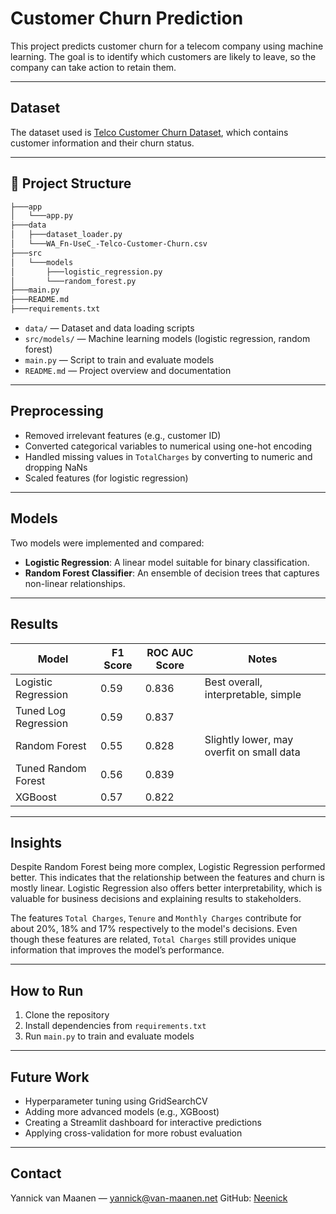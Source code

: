 # Customer Churn Prediction

This project predicts customer churn for a telecom company using machine learning. The goal is to identify which customers are likely to leave, so the company can take action to retain them.

---

## Dataset

The dataset used is [Telco Customer Churn Dataset](https://www.kaggle.com/blastchar/telco-customer-churn), which contains customer information and their churn status.

---

## 📁 Project Structure

```bash
├───app
│   └───app.py
├───data
│   ├───dataset_loader.py
│   └───WA_Fn-UseC_-Telco-Customer-Churn.csv
├───src
│   └───models
│       ├───logistic_regression.py
│       └───random_forest.py
├───main.py
├───README.md
├───requirements.txt
```

- `data/` — Dataset and data loading scripts  
- `src/models/` — Machine learning models (logistic regression, random forest)  
- `main.py` — Script to train and evaluate models  
- `README.md` — Project overview and documentation

---

## Preprocessing

- Removed irrelevant features (e.g., customer ID)  
- Converted categorical variables to numerical using one-hot encoding  
- Handled missing values in `TotalCharges` by converting to numeric and dropping NaNs  
- Scaled features (for logistic regression)

---

## Models

Two models were implemented and compared:

- **Logistic Regression**: A linear model suitable for binary classification.  
- **Random Forest Classifier**: An ensemble of decision trees that captures non-linear relationships.

---

## Results

| Model               | F1 Score | ROC AUC Score | Notes                                    |
|---------------------|----------|---------------|------------------------------------------|
| Logistic Regression  | 0.59    | 0.836          | Best overall, interpretable, simple      |
| Tuned Log Regression | 0.59     | 0.837         |                                          |
| Random Forest       | 0.55    | 0.828          | Slightly lower, may overfit on small data |
| Tuned Random Forest | 0.56     | 0.839         |                                           |
| XGBoost             | 0.57     | 0.822         |                                           |

---

## Insights

Despite Random Forest being more complex, Logistic Regression performed better. This indicates that the relationship between the features and churn is mostly linear. Logistic Regression also offers better interpretability, which is valuable for business decisions and explaining results to stakeholders.

The features `Total Charges`, `Tenure` and `Monthly Charges` contribute for about 20%, 18% and 17% respectively  to the model's decisions. Even though these features are related, `Total Charges` still provides unique information that improves the model’s performance.

---

## How to Run

1. Clone the repository  
2. Install dependencies from `requirements.txt`  
3. Run `main.py` to train and evaluate models

---

## Future Work

- Hyperparameter tuning using GridSearchCV  
- Adding more advanced models (e.g., XGBoost)  
- Creating a Streamlit dashboard for interactive predictions  
- Applying cross-validation for more robust evaluation  

---

## Contact

Yannick van Maanen — yannick@van-maanen.net 
GitHub: [Neenick](https://github.com/Neenick)